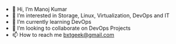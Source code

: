 - 👋 Hi, I’m Manoj Kumar
- 👀 I’m interested in Storage, Linux, Virtualization, DevOps and IT
- 🌱 I’m currently learning DevOps
- 💞️ I’m looking to collaborate on DevOps Projects
- 📫 How to reach me bxtgeek@gmail.com

<!---
BxtGeek/BxtGeek is a ✨ special ✨ repository because its `README.md` (this file) appears on your GitHub profile.
You can click the Preview link to take a look at your changes.
--->
